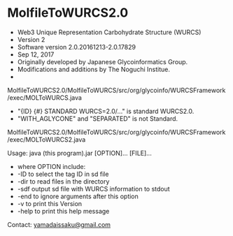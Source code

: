 # MolfileToWURCS2.0


 * Web3 Unique Representation Carbohydrate Structure (WURCS)
 * Version 2
 * Software version 2.0.20161213-2.0.17829
 * Sep 12, 2017
 * Originally developed by Japanese Glycoinformatics Group.
 * Modifications and additions by The Noguchi Institue.
 *

MolfileToWURCS2.0/MolfileToWURCS/src/org/glycoinfo/WURCSFramework/exec/MOLToWURCS.java
* "{ID}	{#}	STANDARD	WURCS=2.0/..." is standard WURCS2.0.
* "WITH_AGLYCONE" and "SEPARATED" is not Standard. 

MolfileToWURCS2.0/MolfileToWURCS/src/org/glycoinfo/WURCSFramework/exec/MOLToWURCS2.java
 
Usage: java (this program).jar [OPTION]... [FILE]... 

* where OPTION include:
* 	-ID <tag ID in sd file>	to select the tag ID in sd file
* 	-dir <directory path>	to read files in the directory
* 	-sdf		output sd file with WURCS information to stdout
* 	-end		to ignore arguments after this option
* 	-v		to print this Version
* 	-help		to print this help message


Contact: yamadaissaku@gmail.com


